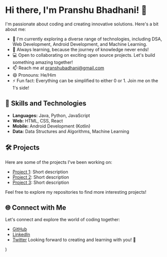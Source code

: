 # Hi there, I'm Pranshu Bhadhani! 👋

I'm passionate about coding and creating innovative solutions. Here's a bit about me:

- 🔭 I'm currently exploring a diverse range of technologies, including DSA, Web Development, Android Development, and Machine Learning.
- 🌱 Always learning, because the journey of knowledge never ends!
- 💻 Open to collaborating on exciting open source projects. Let's build something amazing together!
- 📫 Reach me at [pranshubadhani@gmail.com](mailto:pranshubadhani@gmail.com)
- 😄 Pronouns: He/Him
- ⚡ Fun fact: Everything can be simplified to either 0 or 1. Join me on the 1's side!

## 🚀 Skills and Technologies

- **Languages:** Java, Python, JavaScript
- **Web:** HTML, CSS, React
- **Mobile:** Android Development (Kotlin)
- **Data:** Data Structures and Algorithms, Machine Learning

## 🛠️ Projects

Here are some of the projects I've been working on:

- [Project 1](link-to-project1): Short description
- [Project 2](link-to-project2): Short description
- [Project 3](link-to-project3): Short description

Feel free to explore my repositories to find more interesting projects!

## 🌐 Connect with Me

Let's connect and explore the world of coding together:

- [GitHub](https://github.com/pranshubadhani)
- [LinkedIn](https://www.linkedin.com/in/pranshubadhani)
- [Twitter](https://twitter.com/Pranshubadhani)
Looking forward to creating and learning with you! 🚀


<!---
pranshubadhani/pranshubadhani is a ✨ special ✨ repository because its `README.md` (this file) appears on your GitHub profile.
You can click the Preview link to take a look at your changes.
--->
)
